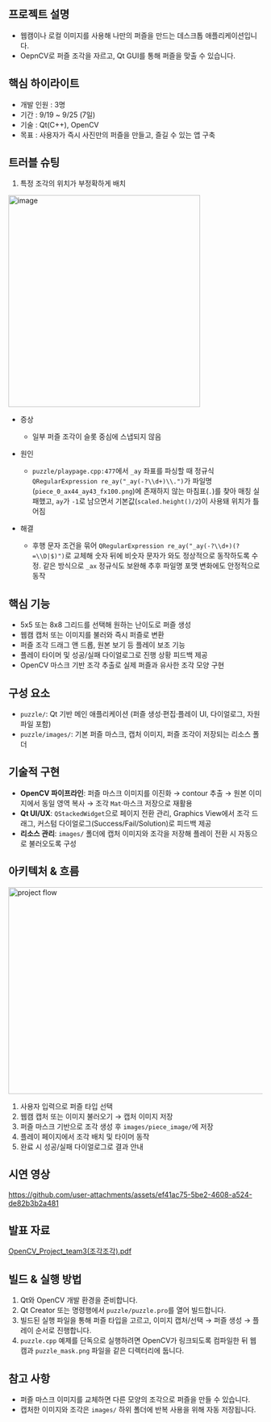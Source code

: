 ## 프로젝트 설명
- 웹캠이나 로컬 이미지를 사용해 나만의 퍼즐을 만드는 데스크톱 애플리케이션입니다.
- OepnCV로 퍼즐 조각을 자르고, Qt GUI를 통해 퍼즐을 맞출 수 있습니다.

## 핵심 하이라이트
- 개발 인원 : 3명
- 기간 : 9/19 ~ 9/25 (7일)
- 기술 : Qt(C++), OpenCV
- 목표 : 사용자가 즉시 사진만의 퍼즐을 만들고, 즐길 수 있는 앱 구축

## 트러블 슈팅
1. 특정 조각의 위치가 부정확하게 배치
<img width="380" height="420" alt="image" src="https://github.com/user-attachments/assets/7ade3b9b-955b-4f4d-b8e7-b9b683dd25e3" />
  
  - 증상
    - 일부 퍼즐 조각이 슬롯 중심에 스냅되지 않음
  
  - 원인
    - `puzzle/playpage.cpp:477`에서 `_ay` 좌표를 파싱할 때 정규식 `QRegularExpression re_ay("_ay(-?\\d+)\\.")`가 파일명(`piece_0_ax44_ay43_fx100.png`)에 존재하지 않는 마침표(`.`)를 찾아 매칭 실패했고, `ay`가 `-1`로 남으면서 기본값(`scaled.height()/2`)이 사용돼 위치가 틀어짐
  
  - 해결
    - 후행 문자 조건을 묶어 `QRegularExpression re_ay("_ay(-?\\d+)(?=\\D|$)")`로 교체해 숫자 뒤에 비숫자 문자가 와도 정상적으로 동작하도록 수정. 같은 방식으로 `_ax` 정규식도 보완해 추후 파일명 포맷 변화에도 안정적으로 동작
   
## 핵심 기능
- 5x5 또는 8x8 그리드를 선택해 원하는 난이도로 퍼즐 생성
- 웹캠 캡처 또는 이미지를 불러와 즉시 퍼즐로 변환
- 퍼즐 조각 드래그 앤 드롭, 원본 보기 등 플레이 보조 기능
- 플레이 타이머 및 성공/실패 다이얼로그로 진행 상황 피드백 제공
- OpenCV 마스크 기반 조각 추출로 실제 퍼즐과 유사한 조각 모양 구현

## 구성 요소
- `puzzle/`: Qt 기반 메인 애플리케이션 (퍼즐 생성·편집·플레이 UI, 다이얼로그, 자원 파일 포함)
- `puzzle/images/`: 기본 퍼즐 마스크, 캡처 이미지, 퍼즐 조각이 저장되는 리소스 폴더

## 기술적 구현
- **OpenCV 파이프라인**: 퍼즐 마스크 이미지를 이진화 → contour 추출 → 원본 이미지에서 동일 영역 복사 → 조각 `Mat`·마스크 저장으로 재활용
- **Qt UI/UX**: `QStackedWidget`으로 페이지 전환 관리, Graphics View에서 조각 드래그, 커스텀 다이얼로그(Success/Fail/Solution)로 피드백 제공
- **리소스 관리**: `images/` 폴더에 캡처 이미지와 조각을 저장해 플레이 전환 시 자동으로 불러오도록 구성

## 아키텍처 & 흐름
<img width="1672" height="410" alt="project flow" src="https://github.com/user-attachments/assets/f0a9ecd4-7021-4dcc-97f5-3759246098a0" />

1. 사용자 입력으로 퍼즐 타입 선택
2. 웹캠 캡처 또는 이미지 불러오기 → 캡처 이미지 저장
3. 퍼즐 마스크 기반으로 조각 생성 후 `images/piece_image/`에 저장
4. 플레이 페이지에서 조각 배치 및 타이머 동작
5. 완료 시 성공/실패 다이얼로그로 결과 안내

## 시연 영상
https://github.com/user-attachments/assets/ef41ac75-5be2-4608-a524-de82b3b2a481

## 발표 자료
[OpenCV_Project_team3(조각조각).pdf](https://github.com/user-attachments/files/22571474/OpenCV_Project_team3.pdf)


## 빌드 & 실행 방법
1. Qt와 OpenCV 개발 환경을 준비합니다.
2. Qt Creator 또는 명령행에서 `puzzle/puzzle.pro`를 열어 빌드합니다.
3. 빌드된 실행 파일을 통해 퍼즐 타입을 고르고, 이미지 캡처/선택 → 퍼즐 생성 → 플레이 순서로 진행합니다.
4. `puzzle.cpp` 예제를 단독으로 실행하려면 OpenCV가 링크되도록 컴파일한 뒤 웹캠과 `puzzle_mask.png` 파일을 같은 디렉터리에 둡니다.

## 참고 사항
- 퍼즐 마스크 이미지를 교체하면 다른 모양의 조각으로 퍼즐을 만들 수 있습니다.
- 캡처한 이미지와 조각은 `images/` 하위 폴더에 반복 사용을 위해 자동 저장됩니다.
